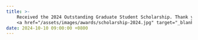 ```yaml
---
title: >-
    Received the 2024 Outstanding Graduate Student Scholarship. Thank you to my advisor and lab colleagues for their support.
    <a href="/assets/images/awards/scholarship-2024.jpg" target="_blank">Certificate <i class="fas fa-angle-double-right"></i></a>
date: 2024-10-10 09:00:00 +0800
---
```

